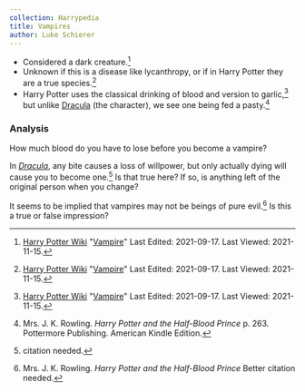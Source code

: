```yaml
---
collection: Harrypedia
title: Vampires
author: Luke Schierer
---
```


- Considered a dark creature.[^211115-3]
- Unknown if this is a disease like lycanthropy, or if in Harry Potter they are
  a true species.[^211115-4]
- Harry Potter uses the classical drinking of blood and version to garlic,[^211115-5]
  but unlike [Dracula][] (the character), we see one being fed a pasty.[^211115-6]

### Analysis

How much blood do you have to lose before you become a vampire?

In _[Dracula][]_, any bite causes a loss of willpower, but only actually dying will
cause you to become one.[^210513-6] Is that true here? If so, is anything
left of the original person when you change?

It seems to be implied that vampires may not be beings of pure evil.[^210513-7]
Is this a true or false impression?

[^210513-7]: 
    Mrs. J. K. Rowling. _Harry Potter and the Half-Blood Prince_
    Better citation needed.

[^210513-6]: citation needed.

[Dracula]: https://www.gutenberg.org/ebooks/345

[^211115-3]: 
    [Harry Potter Wiki](https://harrypotter.fandom.com/wiki/)
    "[Vampire](https://harrypotter.fandom.com/wiki/Vampire)"
    Last Edited: 2021-09-17. Last Viewed: 2021-11-15.

[^211115-4]: 
    [Harry Potter Wiki](https://harrypotter.fandom.com/wiki/)
    "[Vampire](https://harrypotter.fandom.com/wiki/Vampire)"
    Last Edited: 2021-09-17. Last Viewed: 2021-11-15.

[^211115-5]: 
    [Harry Potter Wiki](https://harrypotter.fandom.com/wiki/)
    "[Vampire](https://harrypotter.fandom.com/wiki/Vampire)"
    Last Edited: 2021-09-17. Last Viewed: 2021-11-15.

[^211115-6]: 
    Mrs. J. K. Rowling.
    _Harry Potter and the Half-Blood Prince_
    p. 263. Pottermore Publishing. American Kindle Edition.
